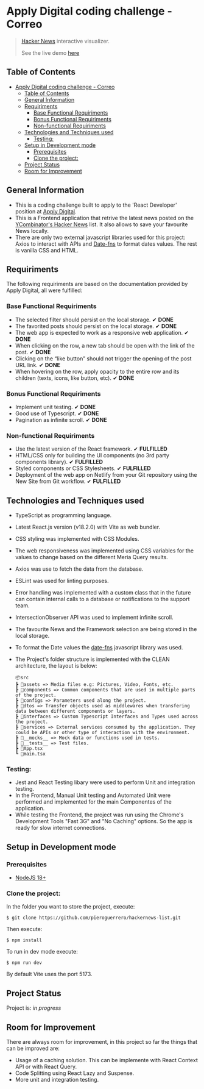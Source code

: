 # Apply Digital coding challenge - Correo
> [Hacker News](https://news.ycombinator.com/) interactive visualizer.
> 
> See the live demo [here](https://main--stalwart-hummingbird-037189.netlify.app/)

## Table of Contents
- [Apply Digital coding challenge - Correo](#apply-digital-coding-challenge---correo)
  - [Table of Contents](#table-of-contents)
  - [General Information](#general-information)
  - [Requiriments](#requiriments)
    - [Base Functional Requiriments](#base-functional-requiriments)
    - [Bonus Functional Requiriments](#bonus-functional-requiriments)
    - [Non-functional Requiriments](#non-functional-requiriments)
  - [Technologies and Techniques used](#technologies-and-techniques-used)
    - [Testing:](#testing)
  - [Setup in Development mode](#setup-in-development-mode)
    - [Prerequisites](#prerequisites)
    - [Clone the project:](#clone-the-project)
  - [Project Status](#project-status)
  - [Room for Improvement](#room-for-improvement)


## General Information
- This is a coding challenge built to apply to the 'React Developer' position at [Apply Digital](https://www.applydigital.com/).
- This is a Frontend application that retrive the latest news posted on the [YCombinator's Hacker News](https://news.ycombinator.com/) list. It also allows to save your favourite News locally.
- There are only two external javascript libraries used for this project: Axios to interact with APIs and [Date-fns](https://date-fns.org/) to format dates values. The rest is vanilla CSS and HTML.

## Requiriments
The following requiriments are based on the documentation provided by Apply Digital, all were fulfilled:

### Base Functional Requiriments
- The selected filter should persist on the local storage. ✔ **DONE**
- The favorited posts should persist on the local storage. ✔ **DONE**
- The web app is expected to work as a responsive web application. ✔ **DONE**
- When clicking on the row, a new tab should be open with the link of the post. ✔ **DONE**
- Clicking on the “like button” should not trigger the opening of the post URL link. ✔ **DONE**
- When hovering on the row, apply opacity to the entire row and its children (texts,
icons, like button, etc). ✔ **DONE**

### Bonus Functional Requiriments
- Implement unit testing. ✔ **DONE**
- Good use of Typescript. ✔ **DONE**
- Pagination as infinite scroll. ✔ **DONE**

### Non-functional Requiriments
- Use the latest version of the React framework. ✔ **FULFILLED**
- HTML/CSS only for building the UI components (no 3rd party components library). ✔ **FULFILLED**
- Styled components or CSS Stylesheets. ✔ **FULFILLED**
- Deployment of the web app on Netlify from your Git repository using the New Site
from Git workflow. ✔ **FULFILLED**

## Technologies and Techniques used
- TypeScript as programming language.
- Latest React.js version (v18.2.0) with Vite as web bundler.
- CSS styling was implemented with CSS Modules.
- The web responsiveness was implemented using CSS variables for the values to change based on the different Meria Query results.
- Axios was use to fetch the data from the database.
- ESLint was used for linting purposes.
- Error handling was implemented with a custom class that in the future can contain internal calls to a database or notifications to the support team.
- IntersectionObserver API was used to implement infinite scroll.
- The favourite News and the Framework selection are being stored in the local storage.
- To format the Date values the [date-fns](https://date-fns.org/) javascript library was used.
- The Project's folder structure is implemented with the CLEAN architecture, the layout is below:

    ```
    📦src
    ┣ 📂assets => Media files e.g: Pictures, Video, Fonts, etc.
    ┣ 📂components => Common components that are used in multiple parts of the project.
    ┣ 📂configs => Parameters used along the project.
    ┣ 📂dtos => Transfer objects used as middlewares when transfering data between different components or layers.
    ┣ 📂interfaces => Custom Typescript Interfaces and Types used across the project.
    ┣ 📂services => External services consumed by the application. They could be APIs or other type of interaction with the environment.
    ┣ 📂__mocks__ => Mock data or functions used in tests.
    ┣ 📂__tests__ => Test files.
    ┣ 📜App.tsx
    ┗ 📜main.tsx
    ```
### Testing:
- Jest and React Testing libary were used to perform Unit and integration testing.
- In the Frontend, Manual Unit testing and Automated Unit were performed and implemented for the main Componentes of the application. 
- While testing the Frontend, the project was run using the Chrome's Development Tools "Fast 3G" and "No Caching" options. So the app is ready for slow internet connections.

## Setup in Development mode

### Prerequisites
- [NodeJS 18+](https://nodejs.org/en)

### Clone the project:
In the folder you want to store the project, execute:
```
$ git clone https://github.com/pieroguerrero/hackernews-list.git
```
Then execute:
```
$ npm install
```
To run in dev mode execute:
```
$ npm run dev
```
By default Vite uses the port 5173.

## Project Status
Project is: _in progress_

## Room for Improvement
There are always room for improvement, in this project so far the things that can be improved are:
- Usage of a caching solution. This can be implemente with React Context API or with React Query.
- Code Splitting using React Lazy and Suspense.
- More unit and integration testing.
